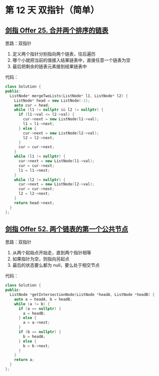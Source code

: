 # 第 12 天 双指针（简单）

## [剑指 Offer 25. 合并两个排序的链表](https://leetcode.cn/problems/he-bing-liang-ge-pai-xu-de-lian-biao-lcof/?envType=study-plan&id=lcof&plan=lcof&plan_progress=1v5v651)

思路：双指针

1. 定义两个指针分别指向两个链表，往后遍历
2. 哪个小就把当前的值接入结果链表中，直接任意一个链表为空
3. 最后把剩余的链表元素接到结果链表中

代码：

```cpp
class Solution {
public:
  ListNode* mergeTwoLists(ListNode* l1, ListNode* l2) {
    ListNode* head = new ListNode(-1);
    auto cur = head;
    while (l1 != nullptr && l2 != nullptr) {
      if (l1->val <= l2->val) {
        cur->next = new ListNode(l1->val);
        l1 = l1->next;
      } else {
        cur->next = new ListNode(l2->val);
        l2 = l2->next;
      }
      cur = cur->next;
    }
    while (l1 != nullptr) {
      cur->next = new ListNode(l1->val);
      cur = cur->next;
      l1 = l1->next;
    }
    while (l2 != nullptr) {
      cur->next = new ListNode(l2->val);
      cur = cur->next;
      l2 = l2->next;
    }
    return head->next;
  }
};
```

## [剑指 Offer 52. 两个链表的第一个公共节点](https://leetcode.cn/problems/liang-ge-lian-biao-de-di-yi-ge-gong-gong-jie-dian-lcof/?envType=study-plan&id=lcof&plan=lcof&plan_progress=1v5v651)

思路：双指针

1. 从两个起始点开始走，直到两个指针相等
2. 如果指针为空，则指向另起点
3. 最后的状态要么都为 null，要么处于相交节点

代码：

```cpp
class Solution {
public:
  ListNode *getIntersectionNode(ListNode *headA, ListNode *headB) {
    auto a = headA, b = headB;
    while (a != b) {
      if (a == nullptr) {
        a = headB;
      } else {
        a = a->next;
      }
      if (b == nullptr) {
        b = headA;
      } else {
        b = b->next;
      }
    }
    return a;
  }
};
```